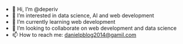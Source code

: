 - 👋 Hi, I’m @deperiv
- 👀 I’m interested in data science, AI and web development 
- 🌱 I’m currently learning web development
- 💞️ I’m looking to collaborate on web development and data science
- 📫 How to reach me: danielpblog2014@gamil.com

<!---
deperiv/deperiv is a ✨ special ✨ repository because its `README.md` (this file) appears on your GitHub profile.
You can click the Preview link to take a look at your changes.
--->
